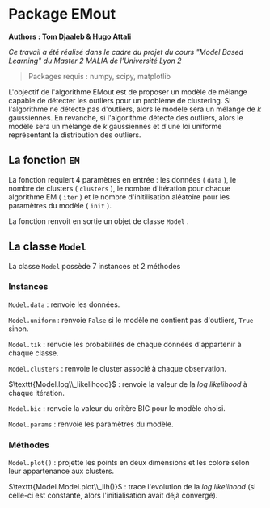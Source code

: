 # Package EMout

**Authors : Tom Djaaleb & Hugo Attali**

*Ce travail a été réalisé dans le cadre du projet du cours "Model Based Learning" du Master 2 MALIA de l'Université Lyon 2*

> Packages requis : numpy, scipy, matplotlib

L'objectif de l'algorithme EMout est de proposer un modèle de mélange capable de détecter les outliers pour un problème de clustering. Si l'algorithme ne détecte pas d'outliers, alors le modèle sera un mélange de $k$ gaussiennes. En revanche, si l'algorithme détecte des outliers, alors le modèle sera un mélange de $k$ gaussiennes et d'une loi uniforme représentant la distribution des outliers.

## La fonction $\texttt{EM}$

La fonction requiert 4 paramètres en entrée : les données ( $\texttt{data}$ ), le nombre de clusters ( $\texttt{clusters}$ ), le nombre d'itération pour chaque algorithme EM ( $\texttt{iter}$ ) et le nombre d'initilisation aléatoire pour les paramètres du modèle ( $\texttt{init}$ ).

La fonction renvoit en sortie un objet de classe $\texttt{Model}$ .

## La classe $\texttt{Model}$

La classe $\texttt{Model}$ possède 7 instances et 2 méthodes

### Instances

$\texttt{Model.data}$ : renvoie les données.

$\texttt{Model.uniform}$ : renvoie $\texttt{False}$ si le modèle ne contient pas d'outliers, $\texttt{True}$ sinon.

$\texttt{Model.tik}$ : renvoie les probabilités de chaque données d'appartenir à chaque classe.

$\texttt{Model.clusters}$ : renvoie le cluster associé à chaque observation.

$\texttt{Model.log\\_likelihood}$ : renvoie la valeur de la *log likelihood* à chaque itération.

$\texttt{Model.bic}$ : renvoie la valeur du critère BIC pour le modèle choisi.

$\texttt{Model.params}$ : renvoie les paramètres du modèle.

### Méthodes

$\texttt{Model.plot()}$ : projette les points en deux dimensions et les colore selon leur appartenance aux clusters.

$\texttt{Model.Model.plot\\_llh()}$ : trace l'evolution de la *log likelihood* (si celle-ci est constante, alors l'initialisation avait déjà convergé).
